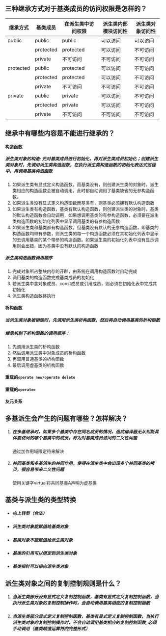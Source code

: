 ## 三种继承方式对于基类成员的访问权限是怎样的？

| 继承方式  | 基类成员  | 在派生类中访问权限 | 派生类内部模块访问性 | 派生类对象访问性 |
| --------- | --------- | ------------------ | -------------------- | ---------------- |
| public    | public    | public             | 可以访问             | 可以访问         |
|           | protected | protected          | 可以访问             | 不可访问         |
|           | private   | 不可访问           | 不可访问             | 不可访问         |
| protected | public    | protected          | 可以访问             | 不可访问         |
|           | protected | protected          | 可以访问             | 不可访问         |
|           | private   | 不可访问           | 不可访问             | 不可访问         |
| private   | public    | private            | 可以访问             | 不可访问         |
|           | protected | private            | 可以访问             | 不可访问         |
|           | private   | 不可访问           | 不可访问             | 不可访问         |

## 继承中有哪些内容是不能进行继承的？

#### 构造函数

##### 派生类对象的构造: 先对基类成员进行初始化，再对派生类成员初始化；创建派生类对象时，先调用派生类构造函数，在执行派生类构造函数的初始化表达式过程中，再调用基类构造函数

1. 如果派生类有显式定义构造函数，而基类没有，则创建派生类的对象时，派生类相应的构造函数会被自动调用，此时都自动调用了基类缺省的无参构造函数。
2. 如果派生类没有显式定义构造函数而基类有，则基类必须拥有默认构造函数
3. 如果派生类有构造函数，基类有默认构造函数，则创建派生类的对象时，基类的默认构造函数会自动调用，如果想调用基类的有参构造函数，必须要在派生类构造函数的初始化列表中显示调用基类的有参构造函数
4. 如果派生类和基类都有构造函数，但基类没有默认的无参构造函数，即基类的构造函数均带有参数，则派生类的每一个构造函数必须在其初始化列表中显示的去调用基类的某个带参的构造函数。如果派生类的初始化列表中没有显示调用则会出错，因为基类中没有默认的构造函数

##### 派生类构造函数调用顺序

1. 完成对象所占整块内存的开辟，由系统在调用构造函数时自动完成
2. 调用基类的构造函数完成基类成员的初始化
3. 若派生类中含对象成员、const成员或引用成员，则必须在初始化表中完成其初始化
4. 派生类构造函数体执行

#### 析构函数

##### 当派生类对象被销毁时，先调用派生类析构函数，然后再自动调用基类的析构函数

##### 继承机制下析构函数的调用顺序：

1.  先调用派生类的析构函数
2. 然后调用派生类中对象成员的析构函数
3.  再调用普通基类的析构函数
4. 最后调用虚基类的析构函数

#### 重载的`operate new/operate delete`

#### 重载的`operate=`

#### 友元关系

## 多基派生会产生的问题有哪些？怎样解决？

1. ##### 在多基继承时，如果多个基类中存在同名成员的情况，造成编译器无从判断具体要访问的哪个基类中的成员，称为对基类成员访问的二义性问题

   通过加作用域限定符来解决

2. ##### 共同基类和多基派生的共同作用，使得在派生类中会出现多个共同基类的拷贝，很容易带来二义性问题

   使用关键字virtual将共同基类A声明为虚基类

## 基类与派生类的类型转换

- ##### 向上转型（合法）

- ##### 派生类对象能赋值给基类对象

- ##### 基类对象不能赋值给派生类对象

- ##### 基类的引用可以绑定到派生类对象

- ##### 基类指针可以指向派生类对象

## 派生类对象之间的复制控制规则是什么？

1. ##### 当派生类部分没有显式定义复制控制函数，基类有显式定义复制控制函数，当执行派生类对象的复制控制操作时，会自动调用基类相应的复制控制函数

2. ##### 当派生类部分显式定义复制控制函数，基类有显式定义复制控制函数，当执行派生类对象的复制控制操作时，不会自动调用基类相应的复制控制函数, 必须手动调用（基类赋值运算符的完整形式）

